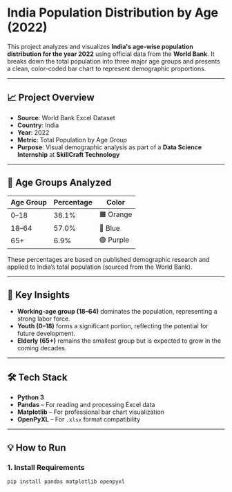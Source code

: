 # India Population Distribution by Age (2022)

This project analyzes and visualizes **India's age-wise population distribution for the year 2022** using official data from the **World Bank**. It breaks down the total population into three major age groups and presents a clean, color-coded bar chart to represent demographic proportions.

---

## 📈 Project Overview

- **Source**: World Bank Excel Dataset  
- **Country**: India  
- **Year**: 2022  
- **Metric**: Total Population by Age Group  
- **Purpose**: Visual demographic analysis as part of a **Data Science Internship** at **SkillCraft Technology**

---

## 🧮 Age Groups Analyzed

| Age Group | Percentage | Color   |
|-----------|------------|---------|
| 0–18      | 36.1%      | 🟧 Orange |
| 18–64     | 57.0%      | 🔵 Blue   |
| 65+       | 6.9%       | 🟣 Purple |

These percentages are based on published demographic research and applied to India’s total population (sourced from the World Bank).

---

## 🧠 Key Insights

- **Working-age group (18–64)** dominates the population, representing a strong labor force.
- **Youth (0–18)** forms a significant portion, reflecting the potential for future development.
- **Elderly (65+)** remains the smallest group but is expected to grow in the coming decades.

---

## 🛠️ Tech Stack

- **Python 3**
- **Pandas** – For reading and processing Excel data
- **Matplotlib** – For professional bar chart visualization
- **OpenPyXL** – For `.xlsx` format compatibility

---

## 💡 How to Run

### 1. Install Requirements
```bash
pip install pandas matplotlib openpyxl
